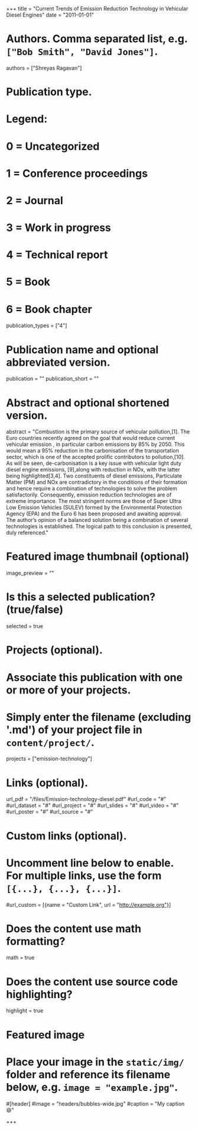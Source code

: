 +++
title = "Current Trends of Emission Reduction Technology in Vehicular Diesel Engines"
date = "2011-01-01"

# Authors. Comma separated list, e.g. `["Bob Smith", "David Jones"]`.
authors = ["Shreyas Ragavan"]

# Publication type.
# Legend:
# 0 = Uncategorized
# 1 = Conference proceedings
# 2 = Journal
# 3 = Work in progress
# 4 = Technical report
# 5 = Book
# 6 = Book chapter
publication_types = ["4"]

# Publication name and optional abbreviated version.
publication = ""
publication_short = ""

# Abstract and optional shortened version.
abstract = "Combustion is the primary source of vehicular pollution,[1]. The Euro countries recently agreed on the goal that would reduce current vehicular emission , in particular carbon emissions by 85% by 2050. This would mean a 95% reduction in the carbonisation of the transportation sector, which is one of the accepted prolific contributors to pollution,[10]. As will be seen, de-carbonisation is a key issue with vehicular light duty diesel engine emissions, [9],along with reduction in NOx, with the latter being highlighted[3,4]. Two constituents of diesel emissions, Particulate Matter (PM) and NOx are contradictory in the conditions of their formation and hence require a combination of technologies to solve the problem satisfactorily. Consequently, emission reduction technologies are of extreme importance. The most stringent norms are those of Super Ultra Low Emission Vehicles (SULEV) formed by the Environmental Protection Agency (EPA) and the Euro 6 has been proposed and awaiting approval. The author’s opinion of a balanced solution being a combination of several technologies is established. The logical path to this conclusion is presented, duly referenced."

# Featured image thumbnail (optional)
image_preview = ""

# Is this a selected publication? (true/false)
selected = true

# Projects (optional).
#   Associate this publication with one or more of your projects.
#   Simply enter the filename (excluding '.md') of your project file in `content/project/`.
projects = ["emission-technology"]

# Links (optional).
url_pdf = "/files/Emission-technology-diesel.pdf"
#url_code = "#"
#url_dataset = "#"
#url_project = "#"
#url_slides = "#"
#url_video = "#"
#url_poster = "#"
#url_source = "#"

# Custom links (optional).
#   Uncomment line below to enable. For multiple links, use the form `[{...}, {...}, {...}]`.
#url_custom = [{name = "Custom Link", url = "http://example.org"}]

# Does the content use math formatting?
math = true

# Does the content use source code highlighting?
highlight = true

# Featured image
# Place your image in the `static/img/` folder and reference its filename below, e.g. `image = "example.jpg"`.
#[header]
#image = "headers/bubbles-wide.jpg"
#caption = "My caption :smile:"

+++
